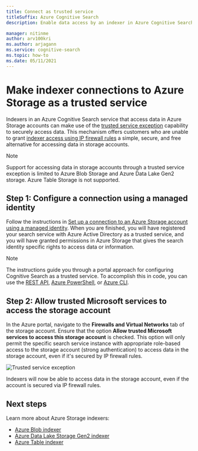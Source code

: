 ```yaml
---
title: Connect as trusted service
titleSuffix: Azure Cognitive Search
description: Enable data access by an indexer in Azure Cognitive Search to data stored securely in Azure Storage.

manager: nitinme
author: arv100kri
ms.author: arjagann
ms.service: cognitive-search
ms.topic: how-to
ms.date: 05/11/2021
---
```


# Make indexer connections to Azure Storage as a trusted service

Indexers in an Azure Cognitive Search service that access data in Azure Storage accounts can make use of the [trusted service exception](../storage/common/storage-network-security.md#exceptions) capability to securely access data. This mechanism offers customers who are unable to grant [indexer access using IP firewall rules](search-indexer-howto-access-ip-restricted.md) a simple, secure, and free alternative for accessing data in storage accounts.

> [!NOTE]
> Support for accessing data in storage accounts through a trusted service exception is limited to Azure Blob Storage and Azure Data Lake Gen2 storage. Azure Table Storage is not supported.

## Step 1: Configure a connection using a managed identity

Follow the instructions in [Set up a connection to an Azure Storage account using a managed identity](search-howto-managed-identities-storage.md). When you are finished, you will have registered your search service with Azure Active Directory as a trusted service, and you will have granted permissions in Azure Storage that gives the search identity specific rights to access data or information.

> [!NOTE]
> The instructions guide you through a portal approach for configuring Cognitive Search as a trusted service. To accomplish this in code, you can use the [REST API](/rest/api/searchmanagement/2021-04-01-preview/services/create-or-update), [Azure PowerShell](search-manage-powershell.md#create-a-service-with-a-system-assigned-managed-identity), or [Azure CLI](search-manage-azure-cli.md#create-a-service-with-a-system-assigned-managed-identity).

## Step 2: Allow trusted Microsoft services to access the storage account

In the Azure portal, navigate to the **Firewalls and Virtual Networks** tab of the storage account. Ensure that the option **Allow trusted Microsoft services to access this storage account** is checked. This option will only permit the specific search service instance with appropriate role-based access to the storage account (strong authentication) to access data in the storage account, even if it's secured by IP firewall rules.

![Trusted service exception](media\search-indexer-howto-secure-access\exception.png "Trusted service exception")

Indexers will now be able to access data in the storage account, even if the account is secured via IP firewall rules.

## Next steps

Learn more about Azure Storage indexers:

- [Azure Blob indexer](search-howto-indexing-azure-blob-storage.md)
- [Azure Data Lake Storage Gen2 indexer](search-howto-index-azure-data-lake-storage.md)
- [Azure Table indexer](search-howto-indexing-azure-tables.md)